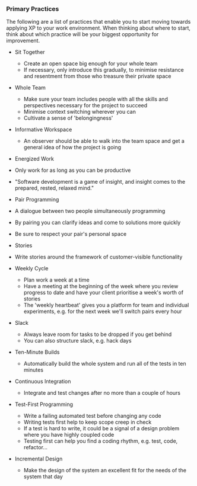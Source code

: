 ### Primary Practices

The following are a list of practices that enable you to start moving towards applying XP to your work environment. When thinking about where to start, think about which practice will be your biggest opportunity for improvement.

* Sit Together
  * Create an open space big enough for your whole team
  * If necessary, only introduce this gradually, to minimise resistance and resentment from those who treasure their private space

* Whole Team
  * Make sure your team includes people with all the skills and perspectives necessary for the project to succeed
  * Minimise context switching wherever you can
  * Cultivate a sense of 'belongingness'

* Informative Workspace
  * An observer should be able to walk into the team space and get a general idea of how the project is going

 * Energized Work
  * Only work for as long as you can be productive
  *  "Software development is a game of insight, and insight comes to the prepared, rested, relaxed mind."

 * Pair Programming
  * A dialogue between two people simultaneously programming
  * By pairing you can clarify ideas and come to solutions more quickly
  * Be sure to respect your pair's personal space

 * Stories
  * Write stories around the framework of customer-visible functionality

* Weekly Cycle
  * Plan work a week at a time
  * Have a meeting at the beginning of the week where you review progress to date and have your client prioritise a week's worth of stories
  * The 'weekly heartbeat' gives you a platform for team and individual experiments, e.g. for the next week we'll switch pairs every hour

* Slack
  * Always leave room for tasks to be dropped if you get behind
  * You can also structure slack, e.g. hack days

* Ten-Minute Builds
  * Automatically build the whole system and run all of the tests in ten minutes

* Continuous Integration
  * Integrate and test changes after no more than a couple of hours

* Test-First Programming
  * Write a failing automated test before changing any code
  * Writing tests first help to keep scope creep in check
  * If a test is hard to write, it could be a signal of a design problem where you have highly coupled code
  * Testing first can help you find a coding rhythm, e.g. test, code, refactor...

* Incremental Design
  * Make the design of the system an excellent fit for the needs of the system that day
